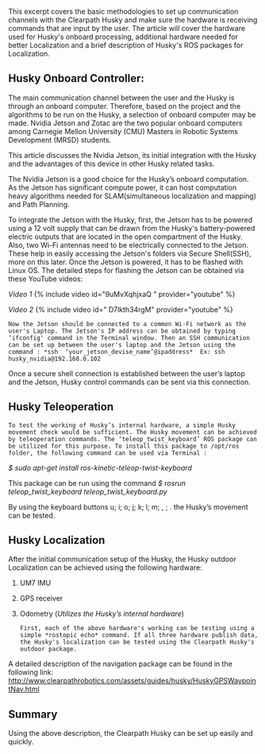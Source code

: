    This excerpt covers the basic methodologies to set up communication channels with the Clearpath Husky and make sure the hardware is receiving commands that are input by the user. The article will cover the hardware used for Husky's onboard processing, additional hardware needed for better Localization and a brief description of Husky's ROS packages for Localization.

## Husky Onboard Controller:
   The main communication channel between the user and the Husky is through an onboard computer. Therefore, based on the project and the algorithms to be run on the Husky, a selection of onboard computer may be made. Nvidia Jetson and Zotac are the two popular onboard computers among Carnegie Mellon University (CMU) Masters in Robotic Systems Development (MRSD) students.  
 
   This article discusses the Nvidia Jetson, its initial integration with the Husky and the advantages of this device in other Husky related tasks.

   The Nvidia Jetson is a good choice for the Husky’s onboard computation. As the Jetson has significant compute power, it can host computation heavy algorithms needed for SLAM(simultaneous localization and mapping) and Path Planning.

   To integrate the Jetson with the Husky, first, the Jetson has to be powered using a 12 volt supply that can be drawn from the Husky's battery-powered electric outputs that are located in the open compartment of the Husky. Also, two Wi-Fi antennas need to be electrically connected to the Jetson. These help in easily accessing the Jetson's folders via Secure Shell(SSH), more on this later. Once the Jetson is powered, it has to be flashed with Linux OS. The detailed steps for flashing the Jetson can be obtained via these YouTube videos:

*Video 1*
{% include video id="9uMvXqhjxaQ " provider="youtube" %}

*Video 2*
{% include video id=" D7lkth34rgM" provider="youtube" %}

    Now the Jetson should be connected to a common Wi-Fi network as the user's Laptop. The Jetson's IP address can be obtained by typing ‘ifconfig' command in the Terminal window. Then an SSH communication can be set up between the user's laptop and the Jetson using the command : *ssh  ‘your_jetson_devise_name’@ipaddress*  Ex: ssh husky_nvidia@192.168.0.102
Once a secure shell connection is established between the user’s laptop and the Jetson, Husky control commands can be sent via this connection.

## Husky Teleoperation
    To test the working of Husky’s internal hardware, a simple Husky movement check would be sufficient. The Husky movement can be achieved by teleoperation commands. The ‘teleop_twist_keyboard’ ROS package can be utilized for this purpose. To install this package to /opt/ros folder, the following command can be used via Terminal : 
*$ sudo apt-get install ros-kinetic-teleop-twist-keyboard*

This package can be run using the command *$ rosrun teleop_twist_keyboard teleop_twist_keyboard.py*

By using the keyboard buttons u; i; o; j;  k; l; m;  , ;  . the Husky’s movement can be tested.

## Husky Localization 
After the initial communication setup of the Husky, the Husky outdoor Localization can be achieved using the following hardware:  
1.	UM7 IMU
2.	GPS receiver
3.	Odometry (*Utilizes the Husky’s internal hardware*)

        First, each of the above hardware's working can be testing using a simple *rostopic echo* command. If all three hardware publish data, the Husky's localization can be tested using the Clearpath Husky's outdoor package. 
        
A detailed description of the navigation package can be found in the following link:
<http://www.clearpathrobotics.com/assets/guides/husky/HuskyGPSWaypointNav.html>

## Summary
 Using the above description, the Clearpath Husky can be set up easily and quickly. 
